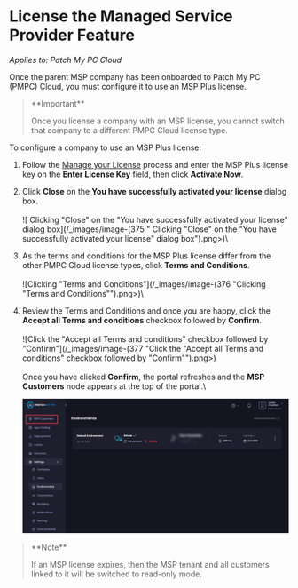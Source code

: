 # License the Managed Service Provider Feature

_Applies to: Patch My PC Cloud_

Once the parent MSP company has been onboarded to Patch My PC (PMPC) Cloud, you must configure it to use an MSP Plus license.

<blockquote class="wp-block-quote">
<p>**Important**</p>
<p>Once you license a company with an MSP license, you cannot switch that company to a different PMPC Cloud license type.</p>
</blockquote>

To configure a company to use an MSP Plus license:

1. Follow the [Manage your License](../cloud-administration/manage-your-environments-in-cloud/manage-your-cloud-license.md) process and enter the MSP Plus license key on the **Enter License Key** field, then click **Activate Now**.
2. Click **Close** on the **You have successfully activated your license** dialog box.\
   \
   ![	Clicking "Close" on the "You have successfully activated your license" dialog box](/_images/image-(375 "	Clicking \"Close\" on the \"You have successfully activated your license\" dialog box").png>)\

3. As the terms and conditions for the MSP Plus license differ from the other PMPC Cloud license types, click **Terms and Conditions**.\
   \
   ![Clicking "Terms and Conditions"](/_images/image-(376 "Clicking \"Terms and Conditions\"").png>)\

4.  Review the Terms and Conditions and once you are happy, click the **Accept all Terms and conditions** checkbox followed by **Confirm**.\
    \
    ![Click the "Accept all Terms and conditions" checkbox followed by "Confirm"](/_images/image-(377 "Click the \"Accept all Terms and conditions\" checkbox followed by \"Confirm\"").png>)\
    \
    Once you have clicked **Confirm**, the portal refreshes and the **MSP Customers** node appears at the top of the portal.\


    ![Portal refreshes and the "MSP Customers" node appears at the top of the portal](/_images/image-(378).png "Portal refreshes and the “MSP Customers” node appears at the top of the portal")

<blockquote class="wp-block-quote">
<p>**Note**</p>
<p>If an MSP license expires, then the MSP tenant and all customers linked to it will be switched to read-only mode.</p>
</blockquote>